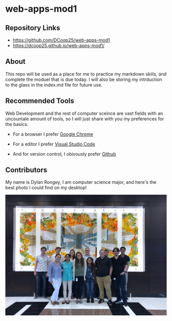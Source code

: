 # web-apps-mod1


## Repository Links

- https://github.com/DCoop25/web-apps-mod1
- https://dcoop25.github.io/web-apps-mod1/



## About
This repo will be used as a place for me to practice my markdown skiils, and complete the moduel that is due today. I will also be storing my intrduction to the glass in the index.md file for future use.


## Recommended Tools
Web Development and the rest of computer sceince are vast fields with an uncountale amount of tools, so I will just share with you my preferences for the basics.

- For a browser I prefer
 [Google Chrome](https://www.google.com/chrome/)

- For a editor I prefer
[Visual Studio Code](https://code.visualstudio.com/)

- And for version control, I obivously prefer
[Github](https://www.github.com)

## Contributors
My name is Dylan Rongey, I am computer science major, and here's the best photo I could find on my desktop!

![Me and my Coworkers](Capture.PNG)
